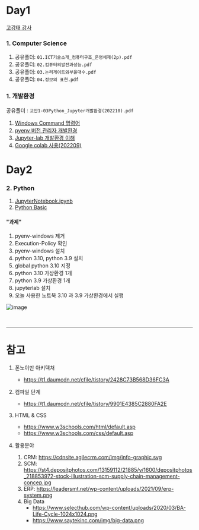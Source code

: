 # Day1

[고강태 강사](https://gist.github.com/qkboo/c3023b93f858f86809994e5656017e6c)

### 1. Computer Science

  1. 공유폴더: `01.ICT기술소개_컴퓨터구조_운영체제(2p).pdf`
  1. 공유폴더: `02.컴퓨터의발전과성능.pdf`
  2. 공유폴더: `03.논리게이트와부울대수.pdf`
  3. 공유폴더: `04.정보의 표현.pdf`


### 1. 개발환경

공유폴더 : `교안1-03Python_Jupyter개발환경(202210).pdf`

  1. [Windows Command 명령어](https://gist.github.com/qkboo/936f542a596c896534b642172bc0c583)
  1. [pyenv 버전 관리자 개발환경](https://gist.github.com/qkboo/f4017234490e1f3fb7326c3b5dfebf40)
  1. [Jupyter-lab 개발환경 이해](https://gist.github.com/qkboo/8f10b26dba2155e4eca5d50de37db0ec)
  1. [Google colab 사용(202209)](https://gist.github.com/qkboo/61ed5bb4bac2b24535a3fb5b220d33ff)


<!--
### jupyter lab 환경 시작:


```bash
qkboo@ ~$ conda create -n Lecture_Python python=3.10

qkboo@ ~$ conda env list
# conda environments:
#
base                  *  /Users/qkboo/.pyenv/versions/anaconda3-2022.05
Lecture_Python           /Users/qkboo/.pyenv/versions/anaconda3-2022.05/envs/Lecture_Python

 qkboo@ ~$ conda activate Lecture_Python


(Lecture_Python) qkboo@ ~$ conda install jupyterlab

(Lecture_Python) qkboo@ ~$ mkdir Jupyter-Python

(Lecture_Python) qkboo@ ~$ jupyter-lab --no-browser Jupyter-Python/
```
-->



# Day2

### 2. Python

  1. [JupyterNotebook.ipynb](notebooks/1-01JupyterNotebook.ipynb)
  1. [Python Basic](notebooks/1-10Basic.ipynb)

#### "과제"

1. pyenv-windows 제거
2. Execution-Policy 확인
3. pyenv-windows 설치
4. python 3.10, python 3.9 설치
5. global python 3.10 지정
6. python 3.10 가상환경 1개
7. python 3.9 가상환경 1개
8. jupyterlab 설치
9. 오늘 사용한 노트북 3.10 과 3.9 가상환경에서 실행


![image](https://user-images.githubusercontent.com/1676624/200495655-fe2322f9-02b7-4b70-bfbe-36cac444585d.png)


<br>

---

# 참고
1. 폰노이만 아키텍처
    - https://t1.daumcdn.net/cfile/tistory/2428C73B568D36FC3A

2. 컴파일 단계
    - https://t1.daumcdn.net/cfile/tistory/9901E4385C2880FA2E
 
3. HTML & CSS
    - https://www.w3schools.com/html/default.asp
    - https://www.w3schools.com/css/default.asp
  
5. 활용분야
    1. CRM: https://cdnsite.agilecrm.com/img/info-graphic.svg
    2. SCM: https://st4.depositphotos.com/13159112/21885/v/1600/depositphotos_218853972-stock-illustration-scm-supply-chain-management-concep.jpg
    3. ERP: https://leadersmt.net/wp-content/uploads/2021/09/erp-system.png
    4. Big Data
        - https://www.selecthub.com/wp-content/uploads/2020/03/BA-Life-Cycle-1024x1024.png
        - https://www.saytekinc.com/img/big-data.png

